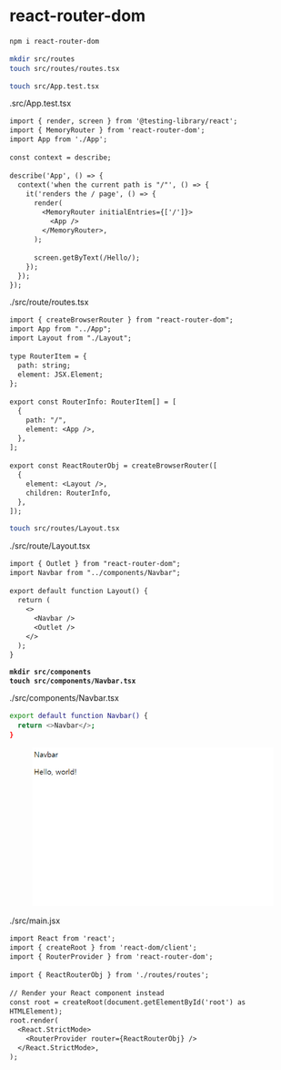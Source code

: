 # react-router-dom

```bash
npm i react-router-dom
```

```bash
mkdir src/routes
touch src/routes/routes.tsx
```

```bash
touch src/App.test.tsx
```

.src/App.test.tsx

```tsx
import { render, screen } from '@testing-library/react';
import { MemoryRouter } from 'react-router-dom';
import App from './App';

const context = describe;

describe('App', () => {
  context('when the current path is "/"', () => {
    it('renders the / page', () => {
      render(
        <MemoryRouter initialEntries={['/']}>
          <App />
        </MemoryRouter>,
      );

      screen.getByText(/Hello/);
    });
  });
});
```

./src/route/routes.tsx

```tsx
import { createBrowserRouter } from "react-router-dom";
import App from "../App";
import Layout from "./Layout";

type RouterItem = {
  path: string;
  element: JSX.Element;
};

export const RouterInfo: RouterItem[] = [
  {
    path: "/",
    element: <App />,
  },
];

export const ReactRouterObj = createBrowserRouter([
  {
    element: <Layout />,
    children: RouterInfo,
  },
]);

```

```bash
touch src/routes/Layout.tsx
```

./src/route/Layout.tsx

```tsx
import { Outlet } from "react-router-dom";
import Navbar from "../components/Navbar";

export default function Layout() {
  return (
    <>
      <Navbar />
      <Outlet />
    </>
  );
}

```

<pre class="language-bash"><code class="lang-bash"><strong>mkdir src/components
</strong><strong>touch src/components/Navbar.tsx
</strong></code></pre>

./src/components/Navbar.tsx

```bash
export default function Navbar() {
  return <>Navbar</>;
}

```

<figure><img src="../.gitbook/assets/image (4).png" alt=""><figcaption></figcaption></figure>

./src/main.jsx

```tsx
import React from 'react';
import { createRoot } from 'react-dom/client';
import { RouterProvider } from 'react-router-dom';

import { ReactRouterObj } from './routes/routes';

// Render your React component instead
const root = createRoot(document.getElementById('root') as HTMLElement);
root.render(
  <React.StrictMode>
    <RouterProvider router={ReactRouterObj} />
  </React.StrictMode>,
);
```
